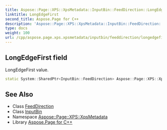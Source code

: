 ```yaml
---
title: Aspose::Page::XPS::XpsMetadata::InputBin::FeedDirection::LongEdgeFirst field
linktitle: LongEdgeFirst
second_title: Aspose.Page for C++
description: 'Aspose::Page::XPS::XpsMetadata::InputBin::FeedDirection::LongEdgeFirst field. LongEdgeFirst value in C++.'
type: docs
weight: 100
url: /cpp/aspose.page.xps.xpsmetadata/inputbin/feeddirection/longedgefirst/
---
```

## LongEdgeFirst field


LongEdgeFirst value.

```cpp
static System::SharedPtr<InputBin::FeedDirection> Aspose::Page::XPS::XpsMetadata::InputBin::FeedDirection::LongEdgeFirst
```

## See Also

* Class [FeedDirection](../)
* Class [InputBin](../../)
* Namespace [Aspose::Page::XPS::XpsMetadata](../../../)
* Library [Aspose.Page for C++](../../../../)
